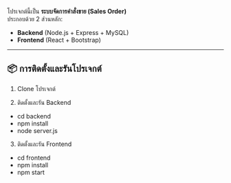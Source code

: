 โปรเจกต์นี้เป็น **ระบบจัดการคำสั่งขาย (Sales Order)**  
ประกอบด้วย 2 ส่วนหลัก:
- **Backend** (Node.js + Express + MySQL)
- **Frontend** (React + Bootstrap)

---

## 📦 การติดตั้งและรันโปรเจกต์

1) Clone โปรเจกต์

2) ติดตั้งและรัน Backend
- cd backend
- npm install
- node server.js

3) ติดตั้งและรัน Frontend
- cd frontend
- npm install
- npm start
